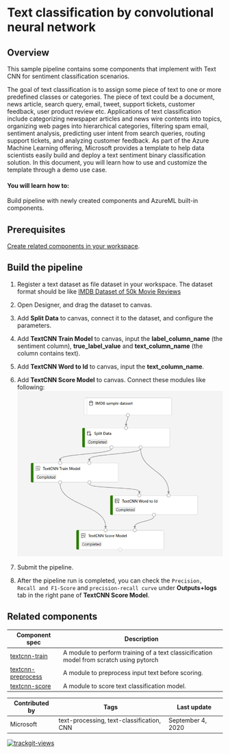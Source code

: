 # Text classification by convolutional neural network

## Overview

This sample pipeline contains some components that implement with Text CNN for sentiment classification scenarios.

The goal of text classification is to assign some piece of text to one or more predefined classes or categories. The piece of text could be a document, news article, search query, email, tweet, support tickets, customer feedback, user product review etc. Applications of text classification include categorizing newspaper articles and news wire contents into topics, organizing web pages into hierarchical categories, filtering spam email, sentiment analysis, predicting user intent from search queries, routing support tickets, and analyzing customer feedback. As part of the Azure Machine Learning offering, Microsoft provides a template to help data scientists easily build and deploy a text sentiment binary classification solution. In this document, you will learn how to use and customize the template through a demo use case.

#### You will learn how to:

Build pipeline with newly created components and AzureML built-in components.

## Prerequisites

[Create related components in your workspace](.../tutorial/tutorial1-use-existing-components.md).

## Build the pipeline

1. Register a text dataset as file dataset in your workspace. The dataset format should be like [IMDB Dataset of 50k Movie Reviews](https://www.kaggle.com/lakshmi25npathi/imdb-dataset-of-50k-movie-reviews)

1. Open Designer, and drag the dataset to canvas.

1. Add **Split Data** to canvas, connect it to the dataset, and configure the parameters.

1. Add **TextCNN Train Model** to canvas, input the **label_column_name** (the sentiment column), **true_label_value** and **text_column_name** (the column contains text).

1. Add **TextCNN Word to Id** to canvas, input the **text_column_name**.

1. Add **TextCNN Score Model** to canvas. Connect these modules like following:
![](./textcnn-pipeline.png)

1. Submit the pipeline.

1. After the pipeline run is completed, you can check the `Precision, Recall and F1-Score` and `precision-recall curve` under **Outputs+logs** tab in the right pane of **TextCNN Score Model**. 

## Related components
| Component spec               | Description                                                  |
| --- |--- |
| [textcnn-train](.../components/textcnn/textcnn-train/train.yaml) | A module to perform training of a text classicification model from scratch using pytorch |
| [textcnn-preprocess](.../components/textcnn/textcnn-preprocess/preprocess.yaml) | A module to preprocess input text before scoring. |
| [textcnn-score](.../components/textcnn/textcnn-score/score.yaml) | A module to score text classification model. |


| Contributed by | Tags | Last update | 
|---|---|---|
| Microsoft | text-processing, text-classification, CNN| September 4, 2020 |

<a href="https://trackgit.com">
<img src="https://us-central1-trackgit-analytics.cloudfunctions.net/token/ping/kj17ly3wxdh8ey0ql9fk" alt="trackgit-views" />
</a>